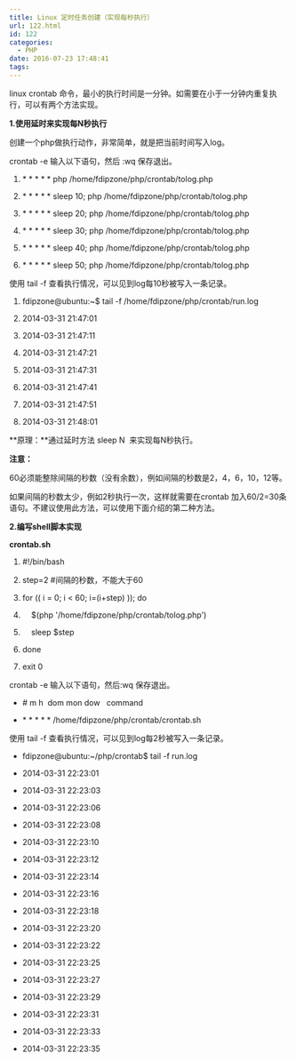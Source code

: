 ```yaml
---
title: Linux 定时任务创建（实现每秒执行）
url: 122.html
id: 122
categories:
  - PHP
date: 2016-07-23 17:48:41
tags:
---
```


linux crontab 命令，最小的执行时间是一分钟。如需要在小于一分钟内重复执行，可以有两个方法实现。

  

**1.使用延时来实现每N秒执行**

创建一个php做执行动作，非常简单，就是把当前时间写入log。

  
  

<?php  
file\_put\_contents('/home/fdipzone/php/crontab/run.log', date('Y-m-d H:i:s')."\\r\\n", FILE_APPEND);  
?>

crontab -e 输入以下语句，然后 :wq 保存退出。

  

1.  * * * * * php /home/fdipzone/php/crontab/tolog.php  
    
2.  * * * * * sleep 10; php /home/fdipzone/php/crontab/tolog.php  
    
3.  * * * * * sleep 20; php /home/fdipzone/php/crontab/tolog.php  
    
4.  * * * * * sleep 30; php /home/fdipzone/php/crontab/tolog.php  
    
5.  * * * * * sleep 40; php /home/fdipzone/php/crontab/tolog.php  
    
6.  * * * * * sleep 50; php /home/fdipzone/php/crontab/tolog.php  
    

  

  

使用 tail -f 查看执行情况，可以见到log每10秒被写入一条记录。

  

1.  fdipzone@ubuntu:~$ tail -f /home/fdipzone/php/crontab/run.log  
    
2.  2014-03-31 21:47:01  
    
3.  2014-03-31 21:47:11  
    
4.  2014-03-31 21:47:21  
    
5.  2014-03-31 21:47:31  
    
6.  2014-03-31 21:47:41  
    
7.  2014-03-31 21:47:51  
    
8.  2014-03-31 21:48:01  
    

  

**原理：**通过延时方法 sleep N  来实现每N秒执行。

**注意：**

60必须能整除间隔的秒数（没有余数），例如间隔的秒数是2，4，6，10，12等。

如果间隔的秒数太少，例如2秒执行一次，这样就需要在crontab 加入60/2=30条语句。不建议使用此方法，可以使用下面介绍的第二种方法。

  

**2.编写shell脚本实现**

**crontab.sh**

1.  #!/bin/bash  
    

3.  step=2 #间隔的秒数，不能大于60  
    

5.  for (( i = 0; i < 60; i=(i+step) )); do  
    
6.      $(php '/home/fdipzone/php/crontab/tolog.php')  
    
7.      sleep $step  
    
8.  done  
    

10.  exit 0  
    

  

crontab -e 输入以下语句，然后:wq 保存退出。

*   # m h  dom mon dow   command  
    
*   * * * * * /home/fdipzone/php/crontab/crontab.sh
    

  

使用 tail -f 查看执行情况，可以见到log每2秒被写入一条记录。

*   fdipzone@ubuntu:~/php/crontab$ tail -f run.log  
    
*   2014-03-31 22:23:01  
    
*   2014-03-31 22:23:03  
    
*   2014-03-31 22:23:06  
    
*   2014-03-31 22:23:08  
    
*   2014-03-31 22:23:10  
    
*   2014-03-31 22:23:12  
    
*   2014-03-31 22:23:14  
    
*   2014-03-31 22:23:16  
    
*   2014-03-31 22:23:18  
    
*   2014-03-31 22:23:20  
    
*   2014-03-31 22:23:22  
    
*   2014-03-31 22:23:25  
    
*   2014-03-31 22:23:27  
    
*   2014-03-31 22:23:29  
    
*   2014-03-31 22:23:31  
    
*   2014-03-31 22:23:33  
    
*   2014-03-31 22:23:35